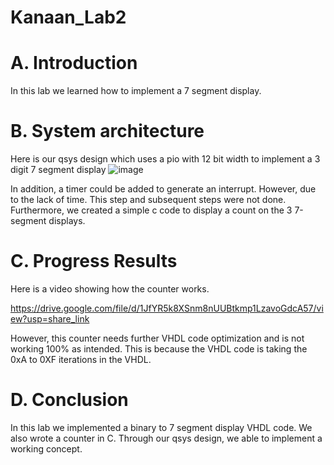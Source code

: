 # Kanaan_Lab2

# A. Introduction
In this lab we learned how to implement a 7 segment display.

# B. System architecture
Here is our qsys design which uses a pio with 12 bit width to implement a 3 digit 7 segment display 
![image](https://user-images.githubusercontent.com/114091388/213644590-17aef844-bef2-426c-b370-ecb0e177d899.png)

In addition, a timer could be added to generate an interrupt. However, due to the lack of time. This step and subsequent steps were not done.
Furthermore, we created a simple c code to display a count on the 3 7-segment displays.

# C. Progress Results
Here is a video showing how the counter works.

https://drive.google.com/file/d/1JfYR5k8XSnm8nUUBtkmp1LzavoGdcA57/view?usp=share_link

However, this counter needs further VHDL code optimization and is not working 100% as intended. This is because the VHDL code is taking the 0xA to 0XF iterations in the VHDL.

# D. Conclusion
In this lab we implemented a binary to 7 segment display VHDL code. We also wrote a counter in C. Through our qsys design, we able to implement a working concept.

